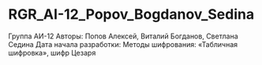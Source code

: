 # RGR_AI-12_Popov_Bogdanov_Sedina
Группа АИ-12
Авторы: Попов Алексей, Виталий Богданов, Светлана Седина
Дата начала разработки:
Методы шифрования:  «Табличная шифровка», шифр Цезаря
